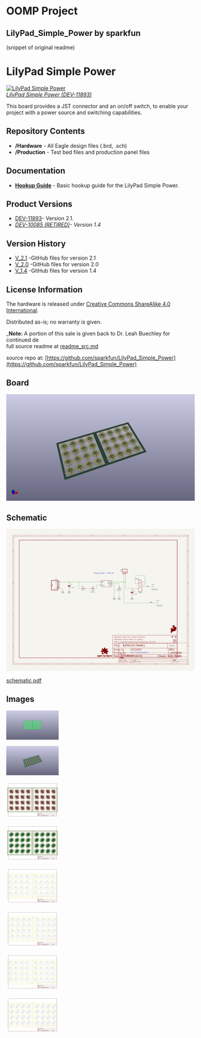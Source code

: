 # OOMP Project  
## LilyPad_Simple_Power  by sparkfun  
  
(snippet of original readme)  
  
LilyPad Simple Power  
====================  
  
[![LilyPad Simple Power](https://cdn.sparkfun.com//assets/parts/8/3/2/4/11893-01a.jpg)    
*LilyPad Simple Power (DEV-11893)*](https://www.sparkfun.com/products/11893)  
  
This board provides a JST connector and an on/off switch, to enable your project with a power source and switching capabilities.   
  
Repository Contents  
-------------------  
  
* **/Hardware** - All Eagle design files (.brd, .sch)  
* **/Production** - Test bed files and production panel files  
  
Documentation  
--------------  
* **[Hookup Guide](https://learn.sparkfun.com/tutorials/lilypad-simple-power-hookup-guide)** - Basic hookup guide for the LilyPad Simple Power.  
  
Product Versions  
----------------  
* [DEV-11893](https://www.sparkfun.com/products/11893 )- Version 2.1.   
* *[DEV-10085 (RETIRED)](https://www.sparkfun.com/products/retired/10085)- Version 1.4*  
  
Version History  
---------------  
* [V_2.1](https://github.com/sparkfun/LilyPad_Simple_Power/tree/V_2.1) -GitHub files for version 2.1  
* [V_2.0](https://github.com/sparkfun/LilyPad_Simple_Power/tree/V_2.0) -GitHub files for version 2.0  
* [V_1.4](https://github.com/sparkfun/LilyPad_Simple_Power/tree/V_1.4) -GitHub files for version 1.4  
  
License Information  
-------------------  
The hardware is released under [Creative Commons ShareAlike 4.0 International](https://creativecommons.org/licenses/by-sa/4.0/).  
  
Distributed as-is; no warranty is given.  
  
_**Note:** A portion of this sale is given back to Dr. Leah Buechley for continued de  
  full source readme at [readme_src.md](readme_src.md)  
  
source repo at: [https://github.com/sparkfun/LilyPad_Simple_Power](https://github.com/sparkfun/LilyPad_Simple_Power)  
## Board  
  
[![working_3d.png](working_3d_600.png)](working_3d.png)  
## Schematic  
  
[![working_schematic.png](working_schematic_600.png)](working_schematic.png)  
  
[schematic pdf](working_schematic.pdf)  
## Images  
  
[![working_3D_bottom.png](working_3D_bottom_140.png)](working_3D_bottom.png)  
  
[![working_3D_top.png](working_3D_top_140.png)](working_3D_top.png)  
  
[![working_assembly_page_01.png](working_assembly_page_01_140.png)](working_assembly_page_01.png)  
  
[![working_assembly_page_02.png](working_assembly_page_02_140.png)](working_assembly_page_02.png)  
  
[![working_assembly_page_03.png](working_assembly_page_03_140.png)](working_assembly_page_03.png)  
  
[![working_assembly_page_04.png](working_assembly_page_04_140.png)](working_assembly_page_04.png)  
  
[![working_assembly_page_05.png](working_assembly_page_05_140.png)](working_assembly_page_05.png)  
  
[![working_assembly_page_06.png](working_assembly_page_06_140.png)](working_assembly_page_06.png)  
